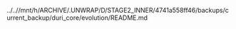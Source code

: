 ../..//mnt/h/ARCHIVE/.UNWRAP/D/STAGE2_INNER/4741a558ff46/backups/current_backup/duri_core/evolution/README.md
